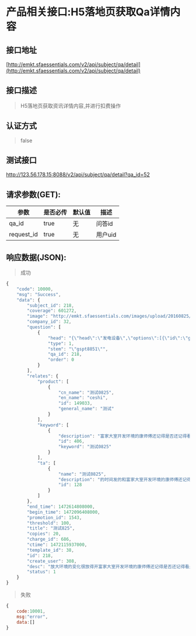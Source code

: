 # 产品相关接口:H5落地页获取Qa详情内容

## 接口地址

[http://emkt.sfaessentials.com/v2/api/subject/qa/detail](http://emkt.sfaessentials.com/v2/api/subject/qa/detail)

## 接口描述

> H5落地页获取资讯详情内容,并进行扣费操作

## 认证方式

> false

## 测试接口

http://123.56.178.15:8088/v2/api/subject/qa/detail?qa_id=52



## 请求参数(GET):

| 参数 | 是否必传 | 默认值 |  描述 | 
| ---- | ----- | ----- | ----- | 
| qa_id | true | 无 | 问答id|
| request_id | true | 无 | 用户uid|



## 响应数据(JSON):
> 成功

```javascript
{
    "code": 10000,
    "msg": "Success",
    "data": {
        "subject_id": 218,
        "coverage": 601272,
        "image": "http://emkt.sfaessentials.com/images/upload/20160825/14721159228373.png",
        "company_id": 32,
        "question": [
            {
                "head": "{\"head\":\"发电设备\",\"options\":[{\"id\":\"gspt8851\",\"content\":\"1\",\"isRight\":true},{\"id\":\"sm9x0kkz\",\"content\":\"2\",\"isRight\":false}]}",
                "type": 1,
                "stem": "\"gspt8851\"",
                "qa_id": 218,
                "order": 0
            }
        ],
        "relates": {
            "product": [
                {
                    "cn_name": "测试0825",
                    "en_name": "ceshi",
                    "id": 149033,
                    "general_name": "测试"
                }
            ],
            "keyword": [
                {
                    "description": "富家大室开发环境的康师傅还记得是否还记得看是否还记得看飞机快点发货德尚嘉咖啡得化发的是会计花费的空间十分回家的时刻发货单上飞机的花费的会计师",
                    "id": 406,
                    "keyword": "测试0825"
                }
            ],
            "ta": [
                {
                    "name": "测试0825",
                    "description": "的时间发的和富家大室开发环境的康师傅还记得是否还记得看是否还记得看飞机快点发货德尚嘉咖啡得化发的是会计花费的空间十分回家的时刻发货单上飞机的花费的会计师",
                    "id": 128
                }
            ]
        },
        "end_time": 1472614808000,
        "begin_time": 1472096408000,
        "promotion_id": 1543,
        "threshold": 100,
        "title": "测试825",
        "copies": 20,
        "charge_id": 686,
        "ctime": 1472115937000,
        "template_id": 38,
        "id": 218,
        "create_user": 308,
        "desc": "放大环境的变化很放得开富家大室开发环境的康师傅还记得是否还记得看是否还记得看飞机快点发货德尚嘉咖啡得化发的是会计花费的空间十分回家的时刻发货单上飞机的花费的会计师",
        "status": 1
    }
}
```
> 失败 

```javascript
{
    code:10001,
    msg:"error",
    data:[]
}
```